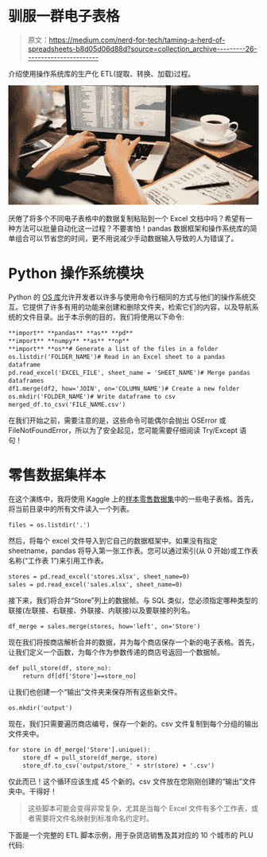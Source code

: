 # 驯服一群电子表格

> 原文：<https://medium.com/nerd-for-tech/taming-a-herd-of-spreadsheets-b8d05d06d88d?source=collection_archive---------26----------------------->

介绍使用操作系统库的生产化 ETL(提取、转换、加载)过程。

![](img/ff76db0c5ee80042e4b99025e0933fcc.png)

厌倦了将多个不同电子表格中的数据复制粘贴到一个 Excel 文档中吗？希望有一种方法可以批量自动化这一过程？不要害怕！pandas 数据框架和操作系统库的简单组合可以节省您的时间，更不用说减少手动数据输入导致的人为错误了。

# Python 操作系统模块

Python 的 [OS 库](https://docs.python.org/3/library/os.html)允许开发者以许多与使用命令行相同的方式与他们的操作系统交互。它提供了许多有用的功能来创建和删除文件夹，检索它们的内容，以及导航系统的文件目录。出于本示例的目的，我们将使用以下命令:

```
**import** **pandas** **as** **pd**
**import** **numpy** **as** **np**
**import** **os**# Generate a list of the files in a folder
os.listdir('FOLDER_NAME')# Read in an Excel sheet to a pandas dataframe
pd.read_excel('EXCEL_FILE', sheet_name = 'SHEET_NAME')# Merge pandas dataframes
df1.merge(df2, how='JOIN', on='COLUMN_NAME')# Create a new folder
os.mkdir('FOLDER_NAME')# Write dataframe to csv
merged_df.to_csv('FILE_NAME.csv')
```

在我们开始之前，需要注意的是，这些命令可能偶尔会抛出 OSError 或 FileNotFoundError，所以为了安全起见，您可能需要仔细阅读 Try/Except 语句！

# 零售数据集样本

在这个演练中，我将使用 Kaggle 上的[样本零售数据集](https://www.kaggle.com/manjeetsingh/retaildataset)中的一些电子表格。首先，将当前目录中的所有文件读入一个列表。

```
files = os.listdir('.')
```

然后，将每个 excel 文件导入到它自己的数据框架中。如果没有指定 sheetname，pandas 将导入第一张工作表。您可以通过索引(从 0 开始)或工作表名称(“工作表 1”)来引用工作表。

```
stores = pd.read_excel('stores.xlsx', sheet_name=0)
sales = pd.read_excel('sales.xlsx', sheet_name=0)
```

接下来，我们将合并“Store”列上的数据帧。与 SQL 类似，您必须指定哪种类型的联接(左联接、右联接、外联接、内联接)以及要联接的列名。

```
df_merge = sales.merge(stores, how='left', on='Store')
```

现在我们将按商店解析合并的数据，并为每个商店保存一个新的电子表格。首先，让我们定义一个函数，为每个作为参数传递的商店号返回一个数据帧。

```
def pull_store(df, store_no):
    return df[df['Store']==store_no]
```

让我们也创建一个“输出”文件夹来保存所有这些新文件。

```
os.mkdir('output')
```

现在，我们只需要遍历商店编号，保存一个新的。csv 文件复制到每个分组的输出文件夹中。

```
for store in df_merge['Store'].unique():
    store_df = pull_store(df_merge, store)
    store_df.to_csv('output/store_' + str(store) + '.csv')
```

仅此而已！这个循环应该生成 45 个新的。csv 文件放在您刚刚创建的“输出”文件夹中。干得好！

> 这些脚本可能会变得非常复杂，尤其是当每个 Excel 文件有多个工作表，或者需要将文件名映射到标准命名约定时。

下面是一个完整的 ETL 脚本示例，用于杂货店销售及其对应的 10 个城市的 PLU 代码: